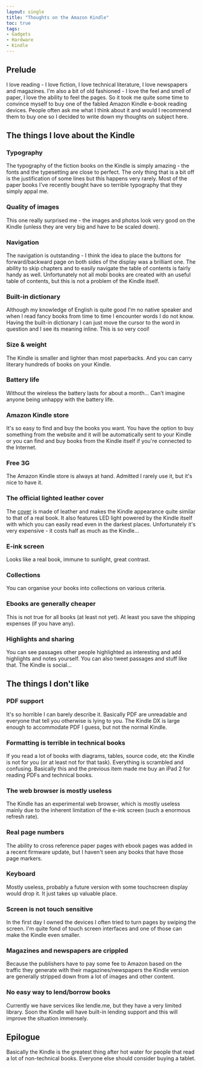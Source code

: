 ```yaml
---
layout: single
title: "Thoughts on the Amazon Kindle"
toc: true
tags:
- Gadgets
- Hardware
- Kindle
---
```


## Prelude

I love reading - I love fiction, I love technical literature, I love
newspapers and magazines. I'm also a bit of old fashioned - I love the
feel and smell of paper, I love the ability to feel the pages. So it
took me quite some time to convince myself to buy one of the fabled
Amazon Kindle e-book reading devices. People often ask me what I think
about it and would I recommend them to buy one so I decided to write
down my thoughts on subject here.

## The things I love about the Kindle

### Typography

The typography of the fiction books on the Kindle is simply amazing -
the fonts and the typesetting are close to perfect. The only thing
that is a bit off is the justification of some lines but this happens
very rarely. Most of the paper books I've recently bought have so
terrible typography that they simply appal me.

### Quality of images

This one really surprised me - the images and photos look very good on
the Kindle (unless they are very big and have to be scaled down).

### Navigation

The navigation is outstanding - I think the idea to place the buttons for
forward/backward page on both sides of the display was a brilliant one. The
ability to skip chapters and to easily navigate the table of contents is fairly
handy as well. Unfortunately not all mobi books are created with an useful table
of contents, but this is not a problem of the Kindle itself.

### Built-in dictionary

Although my knowledge of English is quite good I'm
no native speaker and when I read fancy books from time to time I
encounter words I do not know. Having the built-in dictionary I can
just move the cursor to the word in question and I see its meaning
inline. This is so very cool!

### Size & weight

The Kindle is smaller and lighter than most paperbacks. And you can
carry literary hundreds of books on your Kindle.

### Battery life

Without the wireless the battery lasts for about a month... Can't
imagine anyone being unhappy with the battery life.

### Amazon Kindle store

It's so easy to find and buy the books you want. You have the option
to buy something from the website and it will be automatically sent to
your Kindle or you can find and buy books from the Kindle itself if
you're connected to the Internet.

### Free 3G

The Amazon Kindle store is always at hand. Admitted I rarely
use it, but it's nice to have it.

### The official lighted leather cover

The
[cover](http://www.amazon.co.uk/Kindle-Lighted-Leather-Display-Generation/dp/B003DZ165W/ref=sr_1_1?ie=UTF8&qid=1303826907&sr=8-1)
is made of leather and makes the Kindle appearance quite similar to
that of a real book. It also features LED light powered by the Kindle
itself with which you can easily read even in the darkest
places. Unfortunately it's very expensive - it costs half as much as
the Kindle...

### E-ink screen

Looks like a real book, immune to sunlight, great contrast.

### Collections

You can organise your books into collections on various criteria.

### Ebooks are generally cheaper

This is not true for all books (at least not yet). At least you save
the shipping expenses (if you have any).

### Highlights and sharing

You can see passages other people highlighted as interesting and add
highlights and notes yourself. You can also tweet passages and stuff
like that. The Kindle is social...

## The things I don't like

### PDF support

It's so horrible I can barely describe it. Basically PDF are
unreadable and everyone that tell you otherwise is lying to you. The
Kindle DX is large enough to accommodate PDF I guess, but not the
normal Kindle.

### Formatting is terrible in technical books

If you read a lot of books with diagrams, tables, source code, etc the
Kindle is not for you (or at least not for that task). Everything is
scrambled and confusing. Basically this and the previous item made me
buy an iPad 2 for reading PDFs and technical books.

### The web browser is mostly useless

The Kindle has an experimental web browser, which is mostly useless
mainly due to the inherent limitation of the e-ink screen (such a
enormous refresh rate).

### Real page numbers

The ability to cross reference paper pages with ebook pages was added
in a recent firmware update, but I haven't seen any books that have
those page markers.

### Keyboard

Mostly useless, probably a future version with some touchscreen
display would drop it. It just takes up valuable place.

### Screen is not touch sensitive

In the first day I owned the devices I often tried to turn pages by
swiping the screen. I'm quite fond of touch screen interfaces and one
of those can make the Kindle even smaller.

### Magazines and newspapers are crippled

Because the publishers have to pay some fee to Amazon based on the
traffic they generate with their magazines/newspapers the Kindle
version are generally stripped down from a lot of images and other
content.

### No easy way to lend/borrow books

Currently we have services like lendle.me, but they have a very
limited library. Soon the Kindle will have built-in lending support
and this will improve the situation immensely.

## Epilogue

Basically the Kindle is the greatest thing after hot water for people
that read a lot of non-technical books. Everyone else should consider buying
a tablet.
